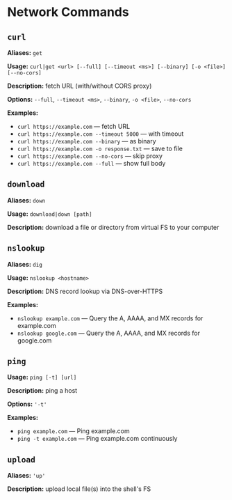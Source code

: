 # Network Commands

## `curl`
**Aliases:** `get`

**Usage:** `curl|get <url> [--full] [--timeout <ms>] [--binary] [-o <file>] [--no-cors]`

**Description:** fetch URL (with/without CORS proxy)

**Options:** `--full`, `--timeout <ms>`, `--binary`, `-o <file>`, `--no-cors`

**Examples:**
- `curl https://example.com` — fetch URL
- `curl https://example.com --timeout 5000` — with timeout
- `curl https://example.com --binary` — as binary
- `curl https://example.com -o response.txt` — save to file
- `curl https://example.com --no-cors` — skip proxy
- `curl https://example.com --full` — show full body


## `download`
**Aliases:** `down`

**Usage:** `download|down [path]`

**Description:** download a file or directory from virtual FS to your computer


## `nslookup`
**Aliases:** `dig`

**Usage:** `nslookup <hostname>`

**Description:** DNS record lookup via DNS-over-HTTPS

**Examples:**
- `nslookup example.com` — Query the A, AAAA, and MX records for example.com
- `nslookup google.com` — Query the A, AAAA, and MX records for google.com


## `ping`
**Usage:** `ping [-t] [url]`

**Description:** ping a host

**Options:** `'-t'`

**Examples:**
- `ping example.com` — Ping example.com
- `ping -t example.com` — Ping example.com continuously


## `upload`
**Aliases:** `'up'`

**Description:** upload local file(s) into the shell's FS
